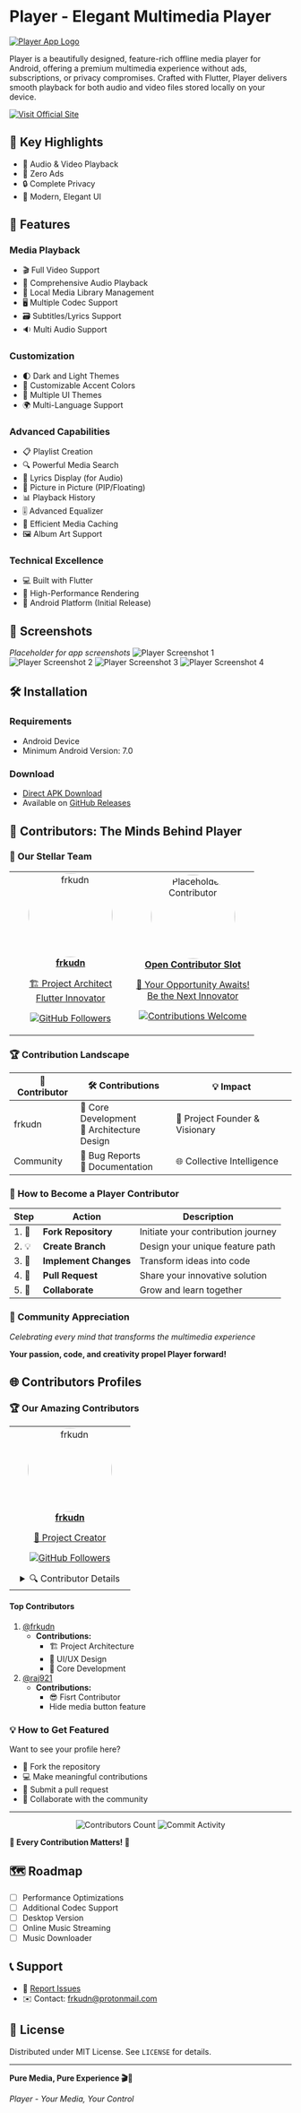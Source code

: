 # Player - Elegant Multimedia Player

[![Player App Logo](assets/svgs/logo.svg)](https://frkudn.github.io/player/)

Player is a beautifully designed, feature-rich offline media player for Android, offering a premium multimedia experience without ads, subscriptions, or privacy compromises. Crafted with Flutter, Player delivers smooth playback for both audio and video files stored locally on your device.

[![Visit Official Site](https://img.shields.io/badge/Visit-Official%20Site-blue?style=for-the-badge&logo=googlechrome&logoColor=white)](https://frkudn.github.io/player/)

## 🌟 Key Highlights

- 🎵 Audio & Video Playback
- 🚫 Zero Ads
- 🔒 Complete Privacy
- 🎨 Modern, Elegant UI

## 🚀 Features

### Media Playback
- 🎬 Full Video Support
- 🎵 Comprehensive Audio Playback
- 📂 Local Media Library Management
- 🖥️ Multiple Codec Support
- 🗃️ Subtitles/Lyrics Support 
- 🔉 Multi Audio Support

### Customization
- 🌓 Dark and Light Themes
- 🎨 Customizable Accent Colors
- 🌈 Multiple UI Themes
- 🌍 Multi-Language Support

### Advanced Capabilities
- 📋 Playlist Creation
- 🔍 Powerful Media Search
- 📝 Lyrics Display (for Audio)
- 📱 Picture in Picture (PIP/Floating)
- 📊 Playback History
- 🎚️ Advanced Equalizer
- 💾 Efficient Media Caching
- 🖼️ Album Art Support

### Technical Excellence
- 💻 Built with Flutter
- 🚀 High-Performance Rendering
- 📱 Android Platform (Initial Release)

## 📸 Screenshots

*Placeholder for app screenshots*
![Player Screenshot 1](assets/screenshot1.jpg)
![Player Screenshot 2](assets/screenshot2.jpg)
![Player Screenshot 3](assets/screenshot3.jpg)
![Player Screenshot 4](assets/screenshot4.jpg)

## 🛠 Installation

### Requirements
- Android Device
- Minimum Android Version: 7.0

### Download
- [Direct APK Download](https://github.com/frkudn/player/releases/download/v1.0.0/player.-v1.0.1.apk)
- Available on [GitHub Releases](https://github.com/frkudn/player/releases)

## 🌟 Contributors: The Minds Behind Player

### 🚀 Our Stellar Team

<div align="center">
  <table width="100%">
    <tr>
      <td align="center" width="50%">
        <a href="https://github.com/frkudn">
          <img src="https://github.com/frkudn.png" width="150" height="150" style="border-radius: 50%;" alt="frkudn"/>
          <br/>
          <strong>frkudn</strong>
          <p>🏗️ Project Architect<br/>Flutter Innovator</p>
        </a>
        <p>
          <a href="https://github.com/frkudn">
            <img src="https://img.shields.io/github/followers/frkudn?style=social" alt="GitHub Followers"/>
          </a>
        </p>
      </td>
      <td align="center" width="50%">
        <a href="#">
          <img src="https://ui-avatars.com/api/?name=Open+Contributor&background=random&color=fff" width="150" height="150" style="border-radius: 50%;" alt="Placeholder Contributor"/>
          <br/>
          <strong>Open Contributor Slot</strong>
          <p>🤝 Your Opportunity Awaits!<br/>Be the Next Innovator</p>
        </a>
        <p>
          <a href="#-contributing">
            <img src="https://img.shields.io/badge/Contribute-Welcome-brightgreen?style=for-the-badge" alt="Contributions Welcome"/>
          </a>
        </p>
      </td>
    </tr>
  </table>
</div>

### 🏆 Contribution Landscape

| 🌈 Contributor | 🛠 Contributions | 💡 Impact |
|---------------|-----------------|-----------|
| frkudn | 🎨 Core Development<br/>🚀 Architecture Design | 💯 Project Founder & Visionary |
| Community | 🐛 Bug Reports<br/>📝 Documentation | 🌐 Collective Intelligence |

### 🌟 How to Become a Player Contributor

| Step | Action | Description |
|------|--------|-------------|
| 1. 🍴 | **Fork Repository** | Initiate your contribution journey |
| 2. 💡 | **Create Branch** | Design your unique feature path |
| 3. 🔧 | **Implement Changes** | Transform ideas into code |
| 4. 🚢 | **Pull Request** | Share your innovative solution |
| 5. 🤝 | **Collaborate** | Grow and learn together |

### 💖 Community Appreciation

*Celebrating every mind that transforms the multimedia experience*

**Your passion, code, and creativity propel Player forward!**

## 🌐 Contributors Profiles

### 🏆 Our Amazing Contributors

<div align="center">
  <table>
    <tr>
      <td align="center" width="200">
        <a href="https://github.com/frkudn">
          <img src="https://github.com/frkudn.png" width="150" height="150" style="border-radius: 50%;" alt="frkudn"/>
          <br/>
          <strong>frkudn</strong>
          <p>🚀 Project Creator</p>
        </a>
        <p>
          <a href="https://github.com/frkudn">
            <img src="https://img.shields.io/github/followers/frkudn?style=social" alt="GitHub Followers"/>
          </a>
        </p>
        <details>
          <summary>🔍 Contributor Details</summary>
          
          - 💻 **Role:** Lead Developer
          - 🛠 **Skills:** Flutter, Dart
          - 🌍 **Location:** Open Source
          - 📦 **Contributions:** Core Architecture
        </details>
    
  </table>
</div>




#### Top Contributors
1. [@frkudn](https://github.com/frkudn)
   - **Contributions:** 
     - 🏗️ Project Architecture
     - 🎨 UI/UX Design
     - 🚀 Core Development
2. [@raj921](https://github.com/raj921)
   - **Contributions:** 
     - 😎 Fisrt Contributor
     - Hide media button feature
       
     


### 💡 How to Get Featured

Want to see your profile here? 
- 🍴 Fork the repository
- 💻 Make meaningful contributions
- 🚢 Submit a pull request
- 🤝 Collaborate with the community

---

<p align="center">
  <img src="https://img.shields.io/github/contributors/frkudn/player" alt="Contributors Count"/>
  <img src="https://img.shields.io/github/commit-activity/m/frkudn/player" alt="Commit Activity"/>
</p>

**🌈 Every Contribution Matters! 🌈**


## 🗺️ Roadmap
- [ ] Performance Optimizations
- [ ] Additional Codec Support
- [ ] Desktop Version
- [ ] Online Music Streaming 
- [ ] Music Downloader

## 📞 Support

- 🐛 [Report Issues](https://github.com/frkudn/player/issues)
- ✉️ Contact: [frkudn@protonmail.com](mailto:frkudn@protonmail.com)

## 📄 License

Distributed under MIT License. See `LICENSE` for details.

---

**Pure Media, Pure Experience 🎬🎵**

*Player - Your Media, Your Control*
